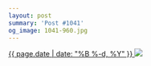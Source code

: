 ```yaml
---
layout: post
summary: 'Post #1041'
og_image: 1041-960.jpg
---
```


<p>
 <time>
  <a href="/1041">
   {{ page.date | date: "%B %-d, %Y" }}
  </a>
 </time>
 <a href="/1041">
  <img sizes="(min-width: 700px) 50vw, calc(100vw - 2rem)" src="{{ site.assets_url }}/1041-480.jpg" srcset="{{ site.assets_url }}/1041-240.jpg 240w, {{ site.assets_url }}/1041-480.jpg 480w, {{ site.assets_url }}/1041-720.jpg 720w, {{ site.assets_url }}/1041-960.jpg 960w"/>
 </a>
</p>
